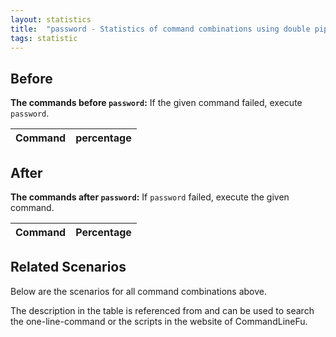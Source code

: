 ```yaml
---
layout: statistics
title:  "password - Statistics of command combinations using double pipe"
tags: statistic
---
```


## Before

__The commands before `password`:__ If the given command failed, execute `password`.

| Command | percentage |
|--------|--------|



## After

__The commands after `password`:__ If `password` failed, execute the given command.

| Command | Percentage | 
|-------|--------|



## Related Scenarios

Below are the scenarios for all command combinations above.

The description in the table is referenced from and can be used to search the one-line-command or the scripts in the website of CommandLineFu.




